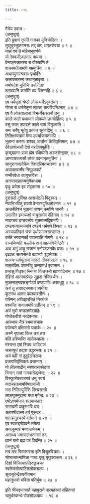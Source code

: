 ```yaml
---
title: ०१६

---
```

मैत्रेय उवाच -  
(अनुष्टुप्)  
इति ब्रुवाणं नृपतिं गायका मुनिचोदिताः ।  
तुष्टुवुस्तुष्टमनसः तद् वाग् अमृतसेवया ॥ १ ॥  
नालं वयं ते महिमानुवर्णने  
     यो देववर्योऽवततार मायया ।  
वेनाङ्‌गजातस्य च पौरुषाणि ते  
     वाचस्पतीनामपि बभ्रमुर्धियः ॥ २ ॥  
अथाप्युदारश्रवसः पृथोर्हरेः  
     कलावतारस्य कथामृतादृताः ।  
यथोपदेशं मुनिभिः प्रचोदिताः  
     श्लाघ्यानि कर्माणि वयं वितन्महि ॥ ३ ॥  
(अनुष्टुप्)  
एष धर्मभृतां श्रेष्ठो लोकं धर्मेऽनुवर्तयन् ।  
गोप्ता च धर्मसेतूनां शास्ता तत्परिपन्थिनाम् ॥ ४ ॥  
एष वै लोकपालानां बिभर्त्येकस्तनौ तनूः ।  
काले काले यथाभागं लोकयोः उभयोर्हितम् ॥ ५ ॥  
वसु काल उपादत्ते काले चायं विमुञ्चति ।  
समः सर्वेषु भूतेषु प्रतपन् सूर्यवद्विभुः ॥ ॥ ६ ॥  
तितिक्षत्यक्रमं वैन्य उपर्याक्रमतामपि ।  
भूतानां करुणः शश्वद् आर्तानां क्षितिवृत्तिमान् ॥ ७ ॥  
देवेऽवर्षत्यसौ देवो नरदेववपुर्हरिः ।  
कृच्छ्रप्राणाः प्रजा ह्येष रक्षिष्यति अञ्जसेन्द्रवत् ॥ ८ ॥  
आप्याययत्यसौ लोकं वदनामृतमूर्तिना ।  
सानुरागावलोकेन विशदस्मितचारुणा ॥ ९ ॥  
अव्यक्तवर्त्मैष निगूढकार्यो  
     गम्भीरवेधा उपगुप्तवित्तः ।  
अनन्तमाहात्म्यगुणैकधामा  
     पृथुः प्रचेता इव संवृतात्मा ॥ १० ॥  
(अनुष्टुप्)  
दुरासदो दुर्विषह आसन्नोऽपि विदूरवत् ।  
नैवाभिभवितुं शक्यो वेनारण्युत्थितोऽनलः ॥ ११ ॥  
अन्तर्बहिश्च भूतानां पश्यन् कर्माणि चारणैः ।  
उदासीन इवाध्यक्षो वायुरात्मेव देहिनाम् ॥ १२ ॥  
नादण्ड्यं दण्डयत्येष सुतमात्मद्विषामपि ।  
दण्डयत्यात्मजमपि दण्ड्यं धर्मपथे स्थितः ॥ १३ ॥  
अस्याप्रतिहतं चक्रं पृथोरामानसाचलात् ।  
वर्तते भगवानर्को यावत्तपति गोगणैः ॥ १४ ॥  
रञ्जयिष्यति यल्लोकं अयं आत्मविचेष्टितैः ।  
अथ अमुं आहू राजानं मनोरञ्जनकैः प्रजाः ॥ १५ ॥  
दृढव्रतः सत्यसन्धो ब्रह्मण्यो वृद्धसेवकः ।  
शरण्यः सर्वभूतानां मानदो दीनवत्सलः ॥ १६ ॥  
मातृभक्तिः परस्त्रीषु पत्‍न्यामर्ध इवात्मनः ।  
प्रजासु पितृवत् स्निग्धः किङ्‌करो ब्रह्मवादिनाम् ॥ १७ ॥  
देहिनां आत्मवत्प्रेष्ठः सुहृदां नन्दिवर्धनः ।  
मुक्तसङ्‌गप्रसङ्‌गोऽयं दण्डपाणिः असाधुषु ॥ १८ ॥  
अयं तु साक्षाद्‍भगवान् त्र्यधीशः  
     कूटस्थ आत्मा कलयावतीर्णः ।  
यस्मिन् अविद्यारचितं निरर्थकं  
     पश्यन्ति नानात्वमपि प्रतीतम् ॥ १९ ॥  
अयं भुवो मण्डलमोदयाद्रेः  
     गोप्तैकवीरो नरदेवनाथः ।  
आस्थाय जैत्रं रथमात्तचापः  
     पर्यस्यते दक्षिणतो यथार्कः ॥ २० ॥  
अस्मै नृपालाः किल तत्र तत्र  
     बलिं हरिष्यन्ति सलोकपालाः ।  
मंस्यन्त एषां स्त्रिय आदिराजं  
     चक्रायुधं तद्यश उद्धरन्त्यः ॥ २१ ॥  
अयं महीं गां दुदुहेऽधिराजः  
     प्रजापतिर्वृत्तिकरः प्रजानाम् ।  
यो लीलयाद्रीन् स्वशरासकोट्या  
     भिन्दन् समां गामकरोद्यथेन्द्रः ॥ २२ ॥  
विस्फूर्जयन्नाजगवं धनुः स्वयं  
     यदाचरत्क्ष्मामविषह्यमाजौ ।  
तदा निलिल्युर्दिशि दिश्यसन्तो  
     लाङ्‌गूलमुद्यम्य यथा मृगेन्द्रः ॥ २३ ॥  
एषोऽश्वमेधान् शतमाजहार  
     सरस्वती प्रादुरभावि यत्र ।  
अहारषीद्यस्य हयं पुरन्दरः  
     शतक्रतुश्चरमे वर्तमाने ॥ २४ ॥  
एष स्वसद्‌मोपवने समेत्य  
     सनत्कुमारं भगवन्तमेकम् ।  
आराध्य भक्त्यालभतामलं तद्  
     ज्ञानं यतो ब्रह्म परं विदन्ति ॥ २५ ॥  
(अनुष्टुप्)  
तत्र तत्र गिरस्तास्ता इति विश्रुतविक्रमः ।  
श्रोष्यत्यात्माश्रिता गाथाः पृथुः पृथुपराक्रमः ॥ २६ ॥  
दिशो विजित्याप्रतिरुद्धचक्रः  
स्वतेजसोत्पाटितलोकशल्यः ।  
सुरासुरेन्द्रैरुपगीयमान  
महानुभावो भविता पतिर्भुवः ॥ २७ ॥  
  
इति श्रीमद्‌भागवते महापुराणे पारमहंस्यां संहितायां  
चतुर्थस्कन्धे षोडशोऽध्यायः ॥ १६ ॥